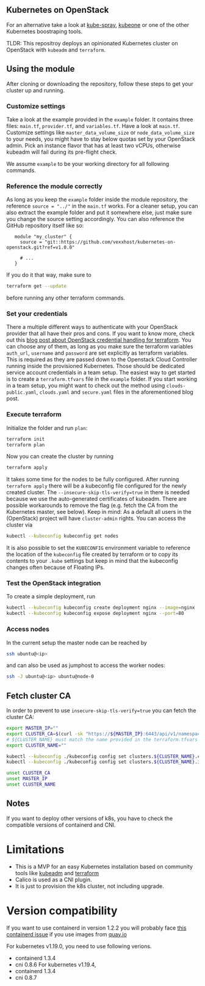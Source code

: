 
## Kubernetes on OpenStack

For an alternative take a look at [kube-spray](https://github.com/kubernetes-sigs/kubespray/blob/master/docs/openstack.md), [kubeone](https://github.com/kubermatic/kubeone/blob/master/docs/quickstart-openstack.md) or one of the other Kubernetes boostraping tools.

TLDR: This repositroy deploys an opinionated Kubernetes cluster on OpenStack with `kubeadm` and `terraform`.

## Using the module

After cloning or downloading the repository, follow these steps to get your cluster up and running.

### Customize settings

Take a look at the example provided in the `example` folder. It contains three files: `main.tf`, `provider.tf`, and `variables.tf`. Have a look at `main.tf`. Customize settings like `master_data_volume_size` or `node_data_volume_size` to your needs, you might have to stay below quotas set by your OpenStack admin. Pick an instance flavor that has at least two vCPUs, otherwise kubeadm will fail during its pre-flight check.

We assume `example` to be your working directory for all following commands.


### Reference the module correctly

As long as you keep the `example` folder inside the module repository, the reference `source = "../"` in the `main.tf` works. For a cleaner setup, you can also extract the example folder and put it somewhere else, just make sure you change the source setting accordingly. You can also reference the GitHub repository itself like so:

```hcl
   module "my_cluster" {
     source = "git::https://github.com/vexxhost/kubernetes-on-openstack.git?ref=v1.0.0"

     # ...
   }
```

If you do it that way, make sure to

```bash
terraform get --update
```

before running any other terraform commands.

### Set your credentials

There a multiple different ways to authenticate with your OpenStack provider that all have their pros and cons. If you want to know more, check out this [blog post about OpenStack credential handling for terraform](https://www.inovex.de/blog/managing-secrets-openstack-terraform/). You can choose any of them, as long as you make sure the terraform variables `auth_url`, `username` and `password` are set explicitly as terraform variables. This is required as they are passed down to the Openstack Cloud Controller running inside the provisioned Kubernetes. Those should be dedicated service account credentials in a team setup. The easiest way to get started is to create a `terraform.tfvars` file in the `example` folder. If you start working in a team setup, you might want to check out the method using `clouds-public.yaml`, `clouds.yaml` and `secure.yaml` files in the aforementioned blog post.

### Execute terraform

Initialize the folder and run `plan`:

```bash
terraform init
terraform plan
```

Now you can create the cluster by running

```bash
terraform apply
```

It takes some time for the nodes to be fully configured. After running `terraform apply` there will be a kubeconfig file configured for the newly created cluster. The `--insecure-skip-tls-verify=true` in there is needed because we use the auto-generated certificates of kubeadm. There are possible workarounds to remove the flag (e.g. fetch the CA from the Kubernetes master, see below). Keep in mind: As a default all users in the (OpenStack) project will have `cluster-admin` rights. You can access the cluster via

```bash
kubectl --kubeconfig kubeconfig get nodes
```

It is also possible to set the `KUBECONFIG` environment variable to reference the location of the `kubeconfig` file created by terraform  or to copy its contents to your `.kube` settings but keep in mind that the kubeconfig changes often because of Floating IPs.

### Test the OpenStack integration

To create a simple deployment, run

```bash
kubectl --kubeconfig kubeconfig create deployment nginx --image=nginx
kubectl --kubeconfig kubeconfig expose deployment nginx --port=80
```

### Access nodes

In the current setup the master node can be reached by

```bash
ssh ubuntu@<ip>
```

and can also be used as jumphost to access the worker nodes:

```bash
ssh -J ubuntu@<ip> ubuntu@node-0
```

## Fetch cluster CA

In order to prevent to use `insecure-skip-tls-verify=true` you can fetch the cluster CA:

```bash
export MASTER_IP=""
export CLUSTER_CA=$(curl -sk "https://${MASTER_IP}:6443/api/v1/namespaces/kube-public/configmaps/cluster-info" | jq -r '.data.kubeconfig' | grep -o 'certificate-authority-data:.*' | awk '{print $2}')
# ${CLUSTER_NAME} must match the name provided in the terraform.tfvars
export CLUSTER_NAME=""

kubectl --kubeconfig ./kubeconfig config set clusters.${CLUSTER_NAME}.certificate-authority-data ${CLUSTER_CA}
kubectl --kubeconfig ./kubeconfig config set clusters.${CLUSTER_NAME}.insecure-skip-tls-verify false

unset CLUSTER_CA
unset MASTER_IP
unset CLUSTER_NAME
```

## Notes

If you want to deploy other versions of k8s, you have to check the compatible versions of containerd and CNI.

# Limitations

- This is a MVP for an easy Kubernetes installation based on community tools like [kubeadm](https://kubernetes.io/docs/reference/setup-tools/kubeadm/kubeadm) and [terraform](https://www.terraform.io)
- Calico is used as a CNI plugin.
- It is just to provision the k8s cluster, not including upgrade.

# Version compatibility

If you want to use containerd in version 1.2.2 you will probably face [this containerd issue](https://github.com/containerd/containerd/issues/2840) if you use images from [quay.io](https://quay.io)

For kubernetes v1.19.0, you need to use following verions.
- containerd 1.3.4 
- cni 0.8.6
For kubernetes v1.19.4,
- containerd 1.3.4 
- cni 0.8.7
